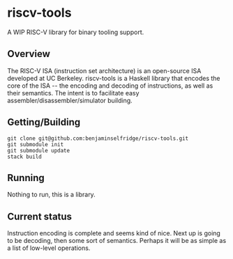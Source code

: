 # riscv-tools

A WIP RISC-V library for binary tooling support.

## Overview
The RISC-V ISA (instruction set architecture) is an open-source ISA developed at UC
Berkeley. riscv-tools is a Haskell library that encodes the core of the ISA -- the
encoding and decoding of instructions, as well as their semantics. The intent is to
facilitate easy assembler/disassembler/simulator building.

## Getting/Building

```
git clone git@github.com:benjaminselfridge/riscv-tools.git
git submodule init
git submodule update
stack build
```

## Running

Nothing to run, this is a library.

## Current status
Instruction encoding is complete and seems kind of nice. Next up is going to be
decoding, then some sort of semantics. Perhaps it will be as simple as a list of
low-level operations.
